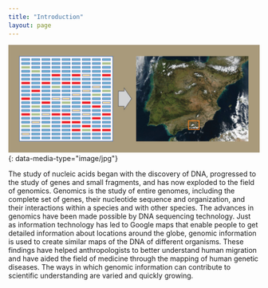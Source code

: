 ```yaml
---
title: "Introduction"
layout: page
---
```



<?cnx.eoc class="summary" title="Sections Summary"?>

<?cnx.eoc class="art-exercise" title="Art Connections"?>

<?cnx.eoc class="multiple-choice" title="Multiple Choice"?>

<?cnx.eoc class="free-response" title="Free Response"?>

 ![The left part of this image is an illustration of a gene chip. The chip is a grid comprising nine columns and 21 rows. Most cells in the grid are blue, but some are green, yellow, or red. The green, yellow, or red color shows that DNA has hybridized with the chip, indicating the presence of a particular gene. The right part of the image is a satellite image of Spain, with a small region outlined in a square. This image is meant to reinforce the concept that, like regions of the world, DNA can be mapped.](../resources/Figure_B17_00_01.jpg "In genomics, the DNA of different organisms is compared, enabling scientists to create maps with which to navigate the DNA of different organisms. (credit &quot;map&quot;: modification of photo by NASA)"){: data-media-type="image/jpg"}

The study of nucleic acids began with the discovery of DNA, progressed to the study of genes and small fragments, and has now exploded to the field of genomics. Genomics is the study of entire genomes, including the complete set of genes, their nucleotide sequence and organization, and their interactions within a species and with other species. The advances in genomics have been made possible by DNA sequencing technology. Just as information technology has led to Google maps that enable people to get detailed information about locations around the globe, genomic information is used to create similar maps of the DNA of different organisms. These findings have helped anthropologists to better understand human migration and have aided the field of medicine through the mapping of human genetic diseases. The ways in which genomic information can contribute to scientific understanding are varied and quickly growing.

